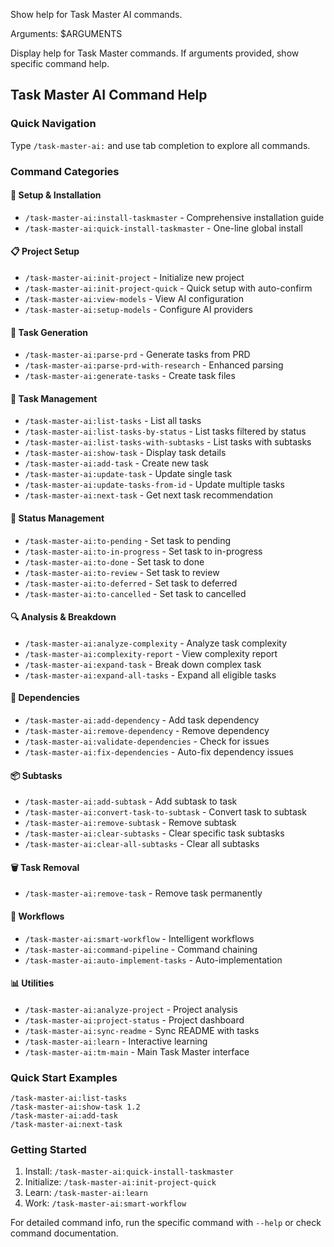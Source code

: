 Show help for Task Master AI commands.

Arguments: $ARGUMENTS

Display help for Task Master commands. If arguments provided, show specific command help.

## Task Master AI Command Help

### Quick Navigation

Type `/task-master-ai:` and use tab completion to explore all commands.

### Command Categories

#### 🚀 Setup & Installation
- `/task-master-ai:install-taskmaster` - Comprehensive installation guide
- `/task-master-ai:quick-install-taskmaster` - One-line global install

#### 📋 Project Setup
- `/task-master-ai:init-project` - Initialize new project
- `/task-master-ai:init-project-quick` - Quick setup with auto-confirm
- `/task-master-ai:view-models` - View AI configuration
- `/task-master-ai:setup-models` - Configure AI providers

#### 🎯 Task Generation
- `/task-master-ai:parse-prd` - Generate tasks from PRD
- `/task-master-ai:parse-prd-with-research` - Enhanced parsing
- `/task-master-ai:generate-tasks` - Create task files

#### 📝 Task Management
- `/task-master-ai:list-tasks` - List all tasks
- `/task-master-ai:list-tasks-by-status` - List tasks filtered by status
- `/task-master-ai:list-tasks-with-subtasks` - List tasks with subtasks
- `/task-master-ai:show-task` - Display task details
- `/task-master-ai:add-task` - Create new task
- `/task-master-ai:update-task` - Update single task
- `/task-master-ai:update-tasks-from-id` - Update multiple tasks
- `/task-master-ai:next-task` - Get next task recommendation

#### 🔄 Status Management
- `/task-master-ai:to-pending` - Set task to pending
- `/task-master-ai:to-in-progress` - Set task to in-progress
- `/task-master-ai:to-done` - Set task to done
- `/task-master-ai:to-review` - Set task to review
- `/task-master-ai:to-deferred` - Set task to deferred
- `/task-master-ai:to-cancelled` - Set task to cancelled

#### 🔍 Analysis & Breakdown
- `/task-master-ai:analyze-complexity` - Analyze task complexity
- `/task-master-ai:complexity-report` - View complexity report
- `/task-master-ai:expand-task` - Break down complex task
- `/task-master-ai:expand-all-tasks` - Expand all eligible tasks

#### 🔗 Dependencies
- `/task-master-ai:add-dependency` - Add task dependency
- `/task-master-ai:remove-dependency` - Remove dependency
- `/task-master-ai:validate-dependencies` - Check for issues
- `/task-master-ai:fix-dependencies` - Auto-fix dependency issues

#### 📦 Subtasks
- `/task-master-ai:add-subtask` - Add subtask to task
- `/task-master-ai:convert-task-to-subtask` - Convert task to subtask
- `/task-master-ai:remove-subtask` - Remove subtask
- `/task-master-ai:clear-subtasks` - Clear specific task subtasks
- `/task-master-ai:clear-all-subtasks` - Clear all subtasks

#### 🗑️ Task Removal
- `/task-master-ai:remove-task` - Remove task permanently

#### 🤖 Workflows
- `/task-master-ai:smart-workflow` - Intelligent workflows
- `/task-master-ai:command-pipeline` - Command chaining
- `/task-master-ai:auto-implement-tasks` - Auto-implementation

#### 📊 Utilities
- `/task-master-ai:analyze-project` - Project analysis
- `/task-master-ai:project-status` - Project dashboard
- `/task-master-ai:sync-readme` - Sync README with tasks
- `/task-master-ai:learn` - Interactive learning
- `/task-master-ai:tm-main` - Main Task Master interface

### Quick Start Examples

```
/task-master-ai:list-tasks
/task-master-ai:show-task 1.2
/task-master-ai:add-task
/task-master-ai:next-task
```

### Getting Started

1. Install: `/task-master-ai:quick-install-taskmaster`
2. Initialize: `/task-master-ai:init-project-quick`
3. Learn: `/task-master-ai:learn`
4. Work: `/task-master-ai:smart-workflow`

For detailed command info, run the specific command with `--help` or check command documentation.